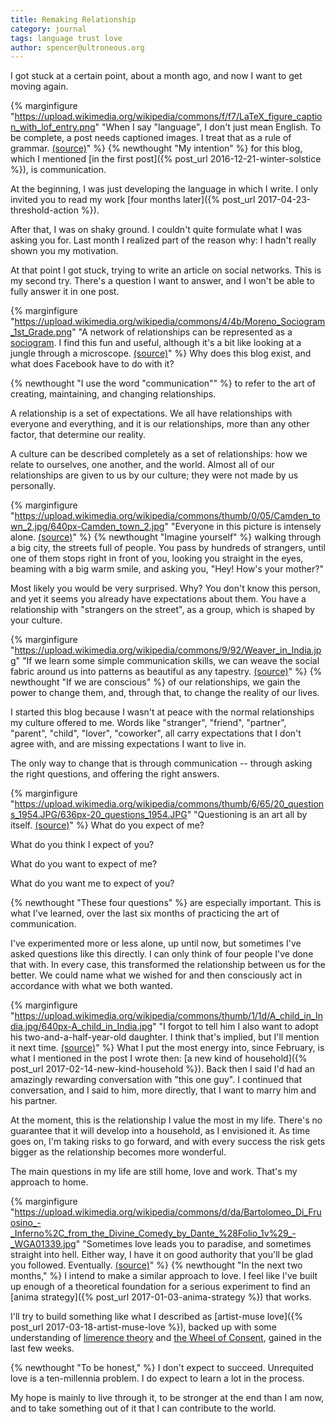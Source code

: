```yaml
---
title: Remaking Relationship
category: journal
tags: language trust love
author: spencer@ultroneous.org
---
```


I got stuck at a certain point, about a month ago, and now I want to get moving again.

{% marginfigure "https://upload.wikimedia.org/wikipedia/commons/f/f7/LaTeX_figure_caption_with_lof_entry.png" "When I say \"language\", I don't just mean English. To be complete, a post needs captioned images. I treat that as a rule of grammar. [(source)](https://commons.wikimedia.org/wiki/File:LaTeX_figure_caption_with_lof_entry.png)" %}
{% newthought "My intention" %} for this blog, which I mentioned [in the first post]({% post_url 2016-12-21-winter-solstice %}), is communication.

At the beginning, I was just developing the language in which I write. I only invited you to read my work [four months later]({% post_url 2017-04-23-threshold-action %}).

After that, I was on shaky ground. I couldn't quite formulate what I was asking you for. Last month I realized part of the reason why: I hadn't really shown you my motivation.

At that point I got stuck, trying to write an article on social networks. This is my second try. There's a question I want to answer, and I won't be able to fully answer it in one post.

{% marginfigure "https://upload.wikimedia.org/wikipedia/commons/4/4b/Moreno_Sociogram_1st_Grade.png" "A network of relationships can be represented as a [sociogram](https://en.wikipedia.org/wiki/Sociogram). I find this fun and useful, although it's a bit like looking at a jungle through a microscope. [(source)](https://en.wikipedia.org/wiki/File:Moreno_Sociogram_1st_Grade.png)" %}
Why does this blog exist, and what does Facebook have to do with it?

{% newthought "I use the word \"communication\"" %} to refer to the art of creating, maintaining, and changing relationships.

A relationship is a set of expectations. We all have relationships with everyone and everything, and it is our relationships, more than any other factor, that determine our reality.

A culture can be described completely as a set of relationships: how we relate to ourselves, one another, and the world. Almost all of our relationships are given to us by our culture; they were not made by us personally.

{% marginfigure "https://upload.wikimedia.org/wikipedia/commons/thumb/0/05/Camden_town_2.jpg/640px-Camden_town_2.jpg" "Everyone in this picture is intensely alone. [(source)](https://commons.wikimedia.org/wiki/File:Camden_town_2.jpg)" %}
{% newthought "Imagine yourself" %} walking through a big city, the streets full of people. You pass by hundreds of strangers, until one of them stops right in front of you, looking you straight in the eyes, beaming with a big warm smile, and asking you, "Hey! How's your mother?"

Most likely you would be very surprised. Why? You don't know this person, and yet it seems you already have expectations about them. You have a relationship with "strangers on the street", as a group, which is shaped by your culture.

{% marginfigure "https://upload.wikimedia.org/wikipedia/commons/9/92/Weaver_in_India.jpg" "If we learn some simple communication skills, we can weave the social fabric around us into patterns as beautiful as any tapestry. [(source)](https://commons.wikimedia.org/wiki/File:Weaver_in_India.jpg)" %}
{% newthought "If we are conscious" %} of our relationships, we gain the power to change them, and, through that, to change the reality of our lives.

I started this blog because I wasn't at peace with the normal relationships my culture offered to me. Words like "stranger", "friend", "partner", "parent", "child", "lover", "coworker", all carry expectations that I don't agree with, and are missing expectations I want to live in.

The only way to change that is through communication -- through asking the right questions, and offering the right answers.

{% marginfigure "https://upload.wikimedia.org/wikipedia/commons/thumb/6/65/20_questions_1954.JPG/636px-20_questions_1954.JPG" "Questioning is an art all by itself. [(source)](https://commons.wikimedia.org/wiki/File:20_questions_1954.JPG)" %}
What do you expect of me?

What do you think I expect of you?

What do you want to expect of me?

What do you want me to expect of you?

{% newthought "These four questions" %} are especially important. This is what I've learned, over the last six months of practicing the art of communication.

I've experimented more or less alone, up until now, but sometimes I've asked questions like this directly. I can only think of four people I've done that with. In every case, this transformed the relationship between us for the better. We could name what we wished for and then consciously act in accordance with what we both wanted.

{% marginfigure "https://upload.wikimedia.org/wikipedia/commons/thumb/1/1d/A_child_in_India.jpg/640px-A_child_in_India.jpg" "I forgot to tell him I also want to adopt his two-and-a-half-year-old daughter. I think that's implied, but I'll mention it next time. [(source)](https://commons.wikimedia.org/wiki/File:A_child_in_India.jpg)" %}
What I put the most energy into, since February, is what I mentioned in the post I wrote then: [a new kind of household]({% post_url 2017-02-14-new-kind-household %}). Back then I said I'd had an amazingly rewarding conversation with "this one guy". I continued that conversation, and I said to him, more directly, that I want to marry him and his partner.

At the moment, this is the relationship I value the most in my life. There's no guarantee that it will develop into a household, as I envisioned it. As time goes on, I'm taking risks to go forward, and with every success the risk gets bigger as the relationship becomes more wonderful.

The main questions in my life are still home, love and work. That's my approach to home.

{% marginfigure "https://upload.wikimedia.org/wikipedia/commons/d/da/Bartolomeo_Di_Fruosino_-_Inferno%2C_from_the_Divine_Comedy_by_Dante_%28Folio_1v%29_-_WGA01339.jpg" "Sometimes love leads you to paradise, and sometimes straight into hell. Either way, I have it on good authority that you'll be glad you followed. Eventually. [(source)](https://commons.wikimedia.org/wiki/File:Bartolomeo_Di_Fruosino_-_Inferno,_from_the_Divine_Comedy_by_Dante_(Folio_1v)_-_WGA01339.jpg)" %}
{% newthought "In the next two months," %} I intend to make a similar approach to love. I feel like I've built up enough of a theoretical foundation for a serious experiment to find an [anima strategy]({% post_url 2017-01-03-anima-strategy %}) that works.

I'll try to build something like what I described as [artist-muse love]({% post_url 2017-03-18-artist-muse-love %}), backed up with some understanding of [limerence theory](https://en.wikipedia.org/wiki/Limerence) and [the Wheel of Consent](https://bettymartin.org/videos/), gained in the last few weeks.

{% newthought "To be honest," %} I don't expect to succeed. Unrequited love is a ten-millennia problem. I do expect to learn a lot in the process.

My hope is mainly to live through it, to be stronger at the end than I am now, and to take something out of it that I can contribute to the world.
